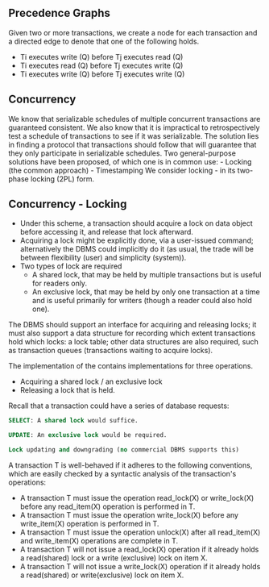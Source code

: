 ## Precedence Graphs

Given two or more transactions, we create a node for each transaction and a directed edge to denote that one of the following holds.

- Ti executes write (Q) before Tj executes read (Q)
- Ti executes read (Q) before Tj executes write (Q)
- Ti executes write (Q) before Tj executes write (Q)

## Concurrency

We know that serializable schedules of multiple concurrent transactions are guaranteed consistent.
We also know that it is impractical to retrospectively test a schedule of transactions to see if it was serializable.
The solution lies in finding a protocol that transactions should follow that will guarantee that they only participate in serializable schedules.
Two general-purpose solutions have been proposed, of which one is in common use:
	- Locking (the common approach)
	- Timestamping
We consider locking - in its two-phase locking (2PL) form.

## Concurrency - Locking

- Under this scheme, a transaction should acquire a lock on data object before accessing it, and release that lock afterward.
- Acquiring a lock might be explicitly done, via a user-issued command; alternatively the DBMS could implicitly do it (as usual, the trade will be between flexibility (user) and simplicity (system)).
- Two types of lock are required
	- A shared lock, that may be held by multiple transactions but is useful for readers only.
	- An exclusive lock, that may be held by only one transaction at a time and is useful primarily for writers (though a reader could also hold one).

The DBMS should support an interface for acquiring and releasing locks; it must also support a data structure for recording which extent transactions hold which locks: a lock table; other data structures are also required, such as transaction queues (transactions waiting to acquire locks).

The implementation of the contains implementations for three operations.
- Acquiring a shared lock / an exclusive lock
- Releasing a lock that is held.

Recall that a transaction could have a series of database requests:

```SQL
SELECT: A shared lock would suffice.

UPDATE: An exclusive lock would be required.

Lock updating and downgrading (no commercial DBMS supports this)
```


A transaction T is well-behaved if it adheres to the following conventions, which are easily checked by a syntactic analysis of the transaction's operations:
- A transaction T must issue the operation read_lock(X) or write_lock(X) before any read_item(X) operation is performed in T.
- A transaction T must issue the operation write_lock(X) before any write_item(X) operation is performed in T.
- A transaction T must issue the operation unlock(X) after all read_item(X) and write_item(X) operations are complete in T.
- A transaction T will not issue a read_lock(X) operation if it already holds a read(shared) lock or a write (exclusive) lock on item X.
- A transaction T will not issue a write_lock(X) operation if it already holds a read(shared) or write(exclusive) lock on item X.

